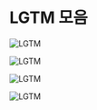 # LGTM 모음

![LGTM](https://i.lgtm.fun/2pd6.gif)

![LGTM](https://i.lgtm.fun/2pb6.png)

![LGTM](https://i.lgtm.fun/1cvq.gif)

![LGTM](https://i.lgtm.fun/2oyg.png)
